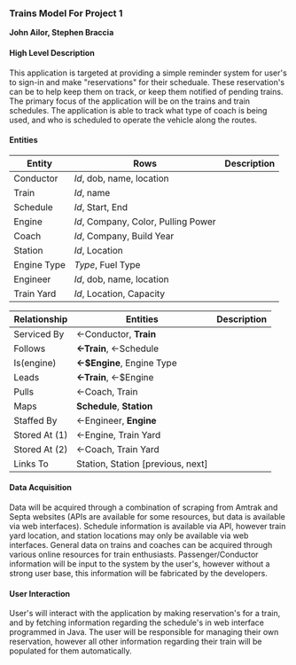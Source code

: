 ### Trains Model For Project 1
**John Ailor, Stephen Braccia**

#### High Level Description
This application is targeted at providing a simple reminder system for user's to sign-in and make "reservations" for their scheduale. These reservation's can be to help keep them on track, or keep them notified of pending trains. The primary focus of the application will be on the trains and train schedules. The application is able to track what type of coach is being used, and who is scheduled to operate the vehicle along the routes. 

#### Entities

| Entity | Rows | Description |
|-----|-----|--------|
| Conductor | *Id*, dob, name, location | 
| Train | *Id*, name |
| Schedule | *Id*, Start, End | 
| Engine | *Id*, Company, Color, Pulling Power |
| Coach | *Id*, Company, Build Year |
| Station | *Id*, Location | 
| Engine Type | *Type*, Fuel Type | 
| Engineer | *Id*, dob, name, location | 
| Train Yard | *Id*, Location, Capacity | 

| Relationship | Entities | Description |
|-----|-----|--------|
| Serviced By | ←Conductor, **Train** |
| Follows | **←Train**, ←Schedule |
| Is(engine) | **←$Engine**, Engine Type |
| Leads | **←Train**, ←$Engine |
| Pulls | ←Coach, Train | 
| Maps | **Schedule**, **Station** | 
| Staffed By | ←Engineer, **Engine** |
| Stored At (1) | ←Engine, Train Yard | 
| Stored At (2) | ←Coach, Train Yard | 
| Links To | Station, Station [previous, next] | 




#### Data Acquisition 
Data will be acquired through a combination of scraping from Amtrak and Septa websites (APIs are available for some resources, but data is available via web interfaces). Schedule information is available via API, however train yard location, and station locations may only be available via web interfaces. General data on trains and coaches can be acquired through various online resources for train enthusiasts. Passenger/Conductor information will be input to the system by the user's, however without a strong user base, this information will be fabricated by the developers. 

#### User Interaction
User's will interact with the application by making reservation's for a train, and by fetching information regarding the schedule's in web interface programmed in Java. The user will be responsible for managing their own reservation, however all other information regarding their train will be populated for them automatically. 



